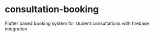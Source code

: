 # consultation-booking
Flutter based booking system for student consultations with firebase integration
